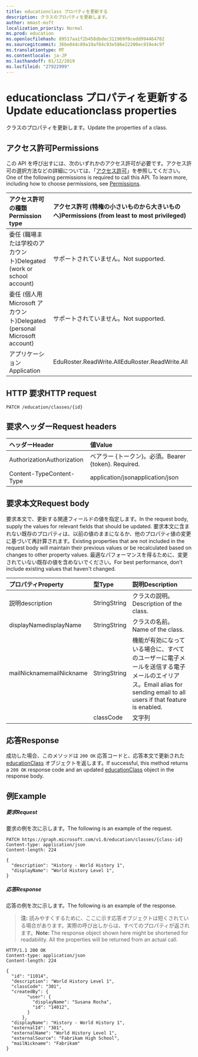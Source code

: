 ```yaml
---
title: educationclass プロパティを更新する
description: クラスのプロパティを更新します。
author: mmast-msft
localization_priority: Normal
ms.prod: education
ms.openlocfilehash: 89517aa1f2b458dbdec311969f0cedd994464702
ms.sourcegitcommit: 36be044c89a19af84c93e586e22200ec919e4c9f
ms.translationtype: MT
ms.contentlocale: ja-JP
ms.lasthandoff: 01/12/2019
ms.locfileid: "27922999"
---
```

# <a name="update-educationclass-properties"></a><span data-ttu-id="cbbc9-103">educationclass プロパティを更新する</span><span class="sxs-lookup"><span data-stu-id="cbbc9-103">Update educationclass properties</span></span>

<span data-ttu-id="cbbc9-104">クラスのプロパティを更新します。</span><span class="sxs-lookup"><span data-stu-id="cbbc9-104">Update the properties of a class.</span></span>

## <a name="permissions"></a><span data-ttu-id="cbbc9-105">アクセス許可</span><span class="sxs-lookup"><span data-stu-id="cbbc9-105">Permissions</span></span>
<span data-ttu-id="cbbc9-p101">この API を呼び出すには、次のいずれかのアクセス許可が必要です。アクセス許可の選択方法などの詳細については、「[アクセス許可](/graph/permissions-reference)」を参照してください。</span><span class="sxs-lookup"><span data-stu-id="cbbc9-p101">One of the following permissions is required to call this API. To learn more, including how to choose permissions, see [Permissions](/graph/permissions-reference).</span></span>

|<span data-ttu-id="cbbc9-108">アクセス許可の種類</span><span class="sxs-lookup"><span data-stu-id="cbbc9-108">Permission type</span></span>      | <span data-ttu-id="cbbc9-109">アクセス許可 (特権の小さいものから大きいものへ)</span><span class="sxs-lookup"><span data-stu-id="cbbc9-109">Permissions (from least to most privileged)</span></span>              |
|:--------------------|:---------------------------------------------------------|
|<span data-ttu-id="cbbc9-110">委任 (職場または学校のアカウント)</span><span class="sxs-lookup"><span data-stu-id="cbbc9-110">Delegated (work or school account)</span></span> |  <span data-ttu-id="cbbc9-111">サポートされていません。</span><span class="sxs-lookup"><span data-stu-id="cbbc9-111">Not supported.</span></span>  |
|<span data-ttu-id="cbbc9-112">委任 (個人用 Microsoft アカウント)</span><span class="sxs-lookup"><span data-stu-id="cbbc9-112">Delegated (personal Microsoft account)</span></span> | <span data-ttu-id="cbbc9-113">サポートされていません。</span><span class="sxs-lookup"><span data-stu-id="cbbc9-113">Not supported.</span></span>   |
|<span data-ttu-id="cbbc9-114">アプリケーション</span><span class="sxs-lookup"><span data-stu-id="cbbc9-114">Application</span></span> | <span data-ttu-id="cbbc9-115">EduRoster.ReadWrite.All</span><span class="sxs-lookup"><span data-stu-id="cbbc9-115">EduRoster.ReadWrite.All</span></span> | 

## <a name="http-request"></a><span data-ttu-id="cbbc9-116">HTTP 要求</span><span class="sxs-lookup"><span data-stu-id="cbbc9-116">HTTP request</span></span>
<!-- { "blockType": "ignored" } -->
```http
PATCH /education/classes/{id}
```
## <a name="request-headers"></a><span data-ttu-id="cbbc9-117">要求ヘッダー</span><span class="sxs-lookup"><span data-stu-id="cbbc9-117">Request headers</span></span>
| <span data-ttu-id="cbbc9-118">ヘッダー</span><span class="sxs-lookup"><span data-stu-id="cbbc9-118">Header</span></span>       | <span data-ttu-id="cbbc9-119">値</span><span class="sxs-lookup"><span data-stu-id="cbbc9-119">Value</span></span> |
|:---------------|:--------|
| <span data-ttu-id="cbbc9-120">Authorization</span><span class="sxs-lookup"><span data-stu-id="cbbc9-120">Authorization</span></span>  | <span data-ttu-id="cbbc9-p102">ベアラー {トークン}。必須。</span><span class="sxs-lookup"><span data-stu-id="cbbc9-p102">Bearer {token}. Required.</span></span>  |
| <span data-ttu-id="cbbc9-123">Content-Type</span><span class="sxs-lookup"><span data-stu-id="cbbc9-123">Content-Type</span></span>  | <span data-ttu-id="cbbc9-124">application/json</span><span class="sxs-lookup"><span data-stu-id="cbbc9-124">application/json</span></span>  |

## <a name="request-body"></a><span data-ttu-id="cbbc9-125">要求本文</span><span class="sxs-lookup"><span data-stu-id="cbbc9-125">Request body</span></span>
<span data-ttu-id="cbbc9-126">要求本文で、更新する関連フィールドの値を指定します。</span><span class="sxs-lookup"><span data-stu-id="cbbc9-126">In the request body, supply the values for relevant fields that should be updated.</span></span> <span data-ttu-id="cbbc9-127">要求本文に含まれない既存のプロパティは、以前の値のままになるか、他のプロパティ値の変更に基づいて再計算されます。</span><span class="sxs-lookup"><span data-stu-id="cbbc9-127">Existing properties that are not included in the request body will maintain their previous values or be recalculated based on changes to other property values.</span></span> <span data-ttu-id="cbbc9-128">最適なパフォーマンスを得るために、変更されていない既存の値を含めないでください。</span><span class="sxs-lookup"><span data-stu-id="cbbc9-128">For best performance, don't include existing values that haven't changed.</span></span>

| <span data-ttu-id="cbbc9-129">プロパティ</span><span class="sxs-lookup"><span data-stu-id="cbbc9-129">Property</span></span>     | <span data-ttu-id="cbbc9-130">型</span><span class="sxs-lookup"><span data-stu-id="cbbc9-130">Type</span></span>   |<span data-ttu-id="cbbc9-131">説明</span><span class="sxs-lookup"><span data-stu-id="cbbc9-131">Description</span></span>|
|:---------------|:--------|:----------|
|<span data-ttu-id="cbbc9-132">説明</span><span class="sxs-lookup"><span data-stu-id="cbbc9-132">description</span></span>|<span data-ttu-id="cbbc9-133">String</span><span class="sxs-lookup"><span data-stu-id="cbbc9-133">String</span></span>| <span data-ttu-id="cbbc9-134">クラスの説明。</span><span class="sxs-lookup"><span data-stu-id="cbbc9-134">Description of the class.</span></span>|
|<span data-ttu-id="cbbc9-135">displayName</span><span class="sxs-lookup"><span data-stu-id="cbbc9-135">displayName</span></span>|<span data-ttu-id="cbbc9-136">String</span><span class="sxs-lookup"><span data-stu-id="cbbc9-136">String</span></span>| <span data-ttu-id="cbbc9-137">クラスの名前。</span><span class="sxs-lookup"><span data-stu-id="cbbc9-137">Name of the class.</span></span>|
|<span data-ttu-id="cbbc9-138">mailNickname</span><span class="sxs-lookup"><span data-stu-id="cbbc9-138">mailNickname</span></span>|<span data-ttu-id="cbbc9-139">String</span><span class="sxs-lookup"><span data-stu-id="cbbc9-139">String</span></span>| <span data-ttu-id="cbbc9-140">機能が有効になっている場合に、すべてのユーザーに電子メールを送信する電子メールのエイリアス。</span><span class="sxs-lookup"><span data-stu-id="cbbc9-140">Email alias for sending email to all users if that feature is enabled.</span></span> |
<span data-ttu-id="cbbc9-141"><!-- Please verify the revised description here. -->| classCode |文字列 |クラスの学校で使用されるコードです |。| externalId |文字列 |同期中のシステムからのクラスの ID です。</span><span class="sxs-lookup"><span data-stu-id="cbbc9-141"><!-- Please verify the revised description here. --> |classCode|String| Class code used by the school.| |externalId|String| ID of the class from the syncing system.</span></span> <span data-ttu-id="cbbc9-142">| |externalName|String|同期システム内のクラスの名前。| |externalSource|string| このクラスを作成した方法。</span><span class="sxs-lookup"><span data-stu-id="cbbc9-142">| |externalName|String|Name of the class in the syncing system.| |externalSource|string| How this class was created.</span></span> <span data-ttu-id="cbbc9-143">可能な値: `sis`、 `manual`、 `enum_sentinel`. |</span><span class="sxs-lookup"><span data-stu-id="cbbc9-143">The possible values are: `sis`, `manual`, `enum_sentinel`.|</span></span>

## <a name="response"></a><span data-ttu-id="cbbc9-144">応答</span><span class="sxs-lookup"><span data-stu-id="cbbc9-144">Response</span></span>
<span data-ttu-id="cbbc9-145">成功した場合、このメソッドは `200 OK` 応答コードと、応答本文で更新された [educationClass](../resources/educationclass.md) オブジェクトを返します。</span><span class="sxs-lookup"><span data-stu-id="cbbc9-145">If successful, this method returns a `200 OK` response code and an updated [educationClass](../resources/educationclass.md) object in the response body.</span></span>
## <a name="example"></a><span data-ttu-id="cbbc9-146">例</span><span class="sxs-lookup"><span data-stu-id="cbbc9-146">Example</span></span>
##### <a name="request"></a><span data-ttu-id="cbbc9-147">要求</span><span class="sxs-lookup"><span data-stu-id="cbbc9-147">Request</span></span>
<span data-ttu-id="cbbc9-148">要求の例を次に示します。</span><span class="sxs-lookup"><span data-stu-id="cbbc9-148">The following is an example of the request.</span></span>
<!-- {
  "blockType": "request",
  "name": "update_educationclass"
}-->
```http
PATCH https://graph.microsoft.com/v1.0/education/classes/{class-id}
Content-type: application/json
Content-length: 224

{
  "description": "History - World History 1",
  "displayName": "World History Level 1",
}
```
##### <a name="response"></a><span data-ttu-id="cbbc9-149">応答</span><span class="sxs-lookup"><span data-stu-id="cbbc9-149">Response</span></span>
<span data-ttu-id="cbbc9-150">応答の例を次に示します。</span><span class="sxs-lookup"><span data-stu-id="cbbc9-150">The following is an example of the response.</span></span> 

><span data-ttu-id="cbbc9-p105">**注:** 読みやすくするために、ここに示す応答オブジェクトは短くされている場合があります。実際の呼び出しからは、すべてのプロパティが返されます。</span><span class="sxs-lookup"><span data-stu-id="cbbc9-p105">**Note:** The response object shown here might be shortened for readability. All the properties will be returned from an actual call.</span></span>

<!-- {
  "blockType": "response",
  "truncated": true,
  "@odata.type": "microsoft.graph.educationClass"
} -->
```http
HTTP/1.1 200 OK
Content-type: application/json
Content-length: 224

{
  "id": "11014",
  "description": "World History Level 1",
  "classCode": "301",
  "createdBy": {
        "user": {
          "displayName": "Susana Rocha",
          "id": "14012",
        }
      },
  "displayName": "History - World History 1",
  "externalId": "301",
  "externalName": "World History Level 1",
  "externalSource": "Fabrikam High School",
  "mailNickname": "Fabrikam"
}
```

<!-- uuid: 8fcb5dbc-d5aa-4681-8e31-b001d5168d79
2015-10-25 14:57:30 UTC -->
<!-- {
  "type": "#page.annotation",
  "description": "Update educationclass",
  "keywords": "",
  "section": "documentation",
  "tocPath": ""
}-->
